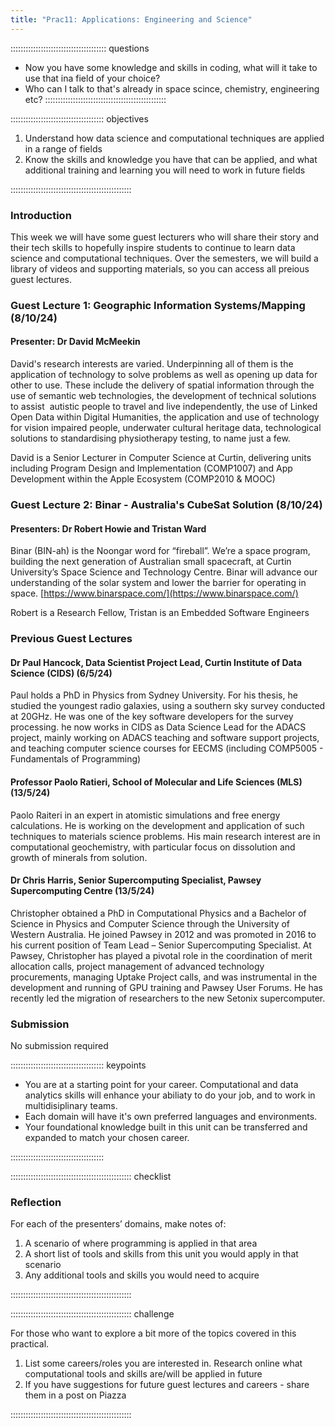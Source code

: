 ```yaml
---
title: "Prac11: Applications: Engineering and Science"
---
```


:::::::::::::::::::::::::::::::::::::: questions 

- Now you have some knowledge and skills in coding, what will it take to use that ina field of your choice?
- Who can I talk to that's already in space scince, chemistry, engineering etc?
::::::::::::::::::::::::::::::::::::::::::::::::

::::::::::::::::::::::::::::::::::::: objectives

1. Understand how data science and computational techniques are applied in a range of fields
2. Know the skills and knowledge you have that can be applied, and what additional training and learning you will need to work in future fields

::::::::::::::::::::::::::::::::::::::::::::::::

### Introduction

This week we will have some guest lecturers who will share their story and their tech skills to hopefully inspire students to continue to learn data science and computational techniques. Over the semesters, we will build a library of videos and supporting materials, so you can access all preious guest lectures.

### Guest Lecture 1: Geographic Information Systems/Mapping  (8/10/24)

#### Presenter: Dr David McMeekin

David's research interests are varied. Underpinning all of them is the application of technology to solve problems as well as opening up data for other to use. These include the delivery of spatial information through the use of semantic web technologies, the development of technical solutions to assist  autistic people to travel and live independently, the use of Linked Open Data within Digital Humanities, the application and use of technology for vision impaired people, underwater cultural heritage data, technological solutions to standardising physiotherapy testing, to name just a few.

David is a Senior Lecturer in Computer Science at Curtin, delivering units including Program Design and Implementation (COMP1007) and App Development within the Apple Ecosystem (COMP2010 & MOOC)

### Guest Lecture 2: Binar - Australia's CubeSat Solution  (8/10/24)

#### Presenters: Dr Robert Howie and Tristan Ward

Binar (BIN-ah) is the Noongar word for “fireball”. We’re a space program, building the next generation of Australian small spacecraft, at Curtin University’s Space Science and Technology Centre. Binar will advance our understanding of the solar system and lower the barrier for operating in space. [https://www.binarspace.com/](https://www.binarspace.com/)

Robert is a Research Fellow, Tristan is an Embedded Software Engineers

### Previous Guest Lectures

#### Dr Paul Hancock, Data Scientist Project Lead, Curtin Institute of Data Science (CIDS) (6/5/24)

Paul holds a PhD in Physics from Sydney University. For his thesis, he studied the youngest radio galaxies, using a southern sky survey conducted at 20GHz. He was one of the key software developers for the survey processing. he now works in CIDS as Data Science Lead for the ADACS project, mainly working on ADACS teaching and software support projects, and teaching computer science courses for EECMS (including COMP5005 - Fundamentals of Programming)

#### Professor Paolo Ratieri, School of Molecular and Life Sciences (MLS) (13/5/24)

Paolo Raiteri in an expert in atomistic simulations and free energy calculations. He is working on the development and application of such techniques to materials science problems. His main research interest are in computational geochemistry, with particular focus on dissolution and growth of minerals from solution. 

#### Dr Chris Harris, Senior Supercomputing Specialist, Pawsey Supercomputing Centre (13/5/24)

Christopher obtained a PhD in Computational Physics and a Bachelor of Science in Physics and Computer Science through the University of Western Australia. He joined Pawsey in 2012 and was promoted in 2016 to his current position of Team Lead – Senior Supercomputing Specialist. At Pawsey, Christopher has played a pivotal role in the coordination of merit allocation calls, project management of advanced technology procurements, managing Uptake Project calls, and was instrumental in the development and running of GPU training and Pawsey User Forums. He has recently led the migration of researchers to the new Setonix supercomputer.

### Submission

No submission required

::::::::::::::::::::::::::::::::::::: keypoints 

- You are at a starting point for your career. Computational and data analytics skills will enhance your abiliaty to do your job, and to work in multidisiplinary teams.
- Each domain will have it's own preferred languages and environments.
- Your foundational knowledge built in this unit can be transferred and expanded to match your chosen career.

:::::::::::::::::::::::::::::::::::::

:::::::::::::::::::::::::::::::::::::::::::::::: checklist

### Reflection
 
For each of the presenters’ domains, make notes of:

1. A scenario of where programming is applied in that area
2. A short list of tools and skills from this unit you would apply in that scenario
3. Any additional tools and skills you would need to acquire

::::::::::::::::::::::::::::::::::::::::::::::::

:::::::::::::::::::::::::::::::::::::::::::::::: challenge

For those who want to explore a bit more of the topics covered in this practical. 

1. List some careers/roles you are interested in. Research online what computational tools and skills are/will be applied in future
2. If you have suggestions for future guest lectures and careers - share them in a post on Piazza
 
::::::::::::::::::::::::::::::::::::::::::::::::
